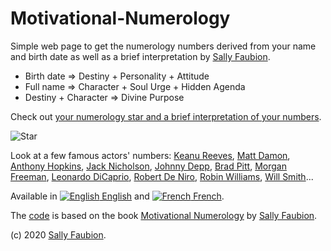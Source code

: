 # Motivational-Numerology

Simple web page to get the numerology numbers derived from your name and birth date as well as a brief interpretation by [Sally Faubion](http://sallysnumbers.com/).

- Birth date => Destiny + Personality + Attitude
- Full name => Character + Soul Urge + Hidden Agenda
- Destiny + Character => Divine Purpose

Check out [your numerology star and a brief interpretation of your numbers](https://evoluteur.github.io/motivational-numerology/).

![Star](https://raw.githubusercontent.com/evoluteur/motivational-numerology/master/pix/numerology-star.gif)

Look at a few famous actors' numbers: 
[Keanu Reeves](https://evoluteur.github.io/motivational-numerology/?name=Keanu+Charles+Reeves&month=9&day=2&year=1964), 
[Matt Damon](https://evoluteur.github.io/motivational-numerology/?name=Matthew+Paige+Damon&month=8&day=8&year=1970), 
[Anthony Hopkins](https://evoluteur.github.io/motivational-numerology/?name=Philip+Anthony+Hopkins&month=12&day=31&year=1937), 
[Jack Nicholson](https://evoluteur.github.io/motivational-numerology/?name=John+Joseph+Nicholson&month=4&day=22&year=1937), 
[Johnny Depp](https://evoluteur.github.io/motivational-numerology/?name=John+Christopher+Depp+II&month=6&day=9&year=1963), 
[Brad Pitt](https://evoluteur.github.io/motivational-numerology/?name=William+Bradley+Pitt&month=12&day=18&year=1963), 
[Morgan Freeman](https://evoluteur.github.io/motivational-numerology/?name=Morgan+Freeman&month=6&day=1&year=1937), 
[Leonardo DiCaprio](https://evoluteur.github.io/motivational-numerology/?name=Leonardo+Wilhelm+DiCaprio&month=11&day=11&year=1974), 
[Robert De Niro](https://evoluteur.github.io/motivational-numerology/?name=Robert+Anthony+De+Niro+Jr.&month=8&day=17&year=1943), 
[Robin Williams](https://evoluteur.github.io/motivational-numerology/?name=Robin+McLaurin+Williams&month=7&day=21&year=1951), 
[Will Smith](https://evoluteur.github.io/motivational-numerology/?name=Willard+Carroll+Smith+Jr.&month=9&day=25&year=1968)...

Available in [![English](https://raw.githubusercontent.com/evoluteur/motivational-numerology/master/pix/en.gif) English](https://evoluteur.github.io/motivational-numerology/) and [![French](https://raw.githubusercontent.com/evoluteur/motivational-numerology/master/pix/fr.gif) French](https://evoluteur.github.io/motivational-numerology/index-french.html?).

The [code](https://github.com/evoluteur/motivational-numerology) is based on the book [Motivational Numerology](https://www.amazon.com/Motivational-Numerology-Numbers-Affect-Your/dp/0929765974) by [Sally Faubion](http://sallysnumbers.com/).

(c) 2020 [Sally Faubion](http://sallysnumbers.com/).